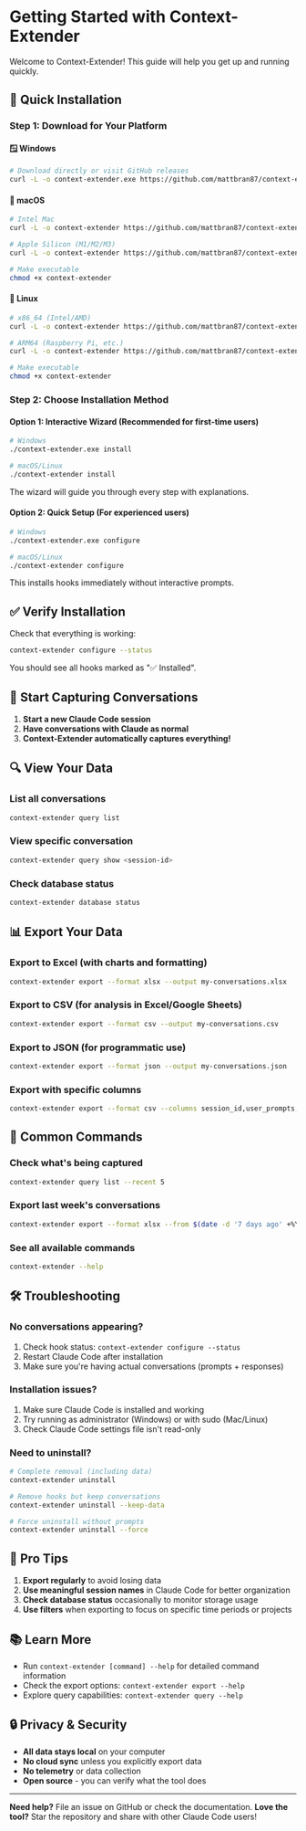 # Getting Started with Context-Extender

Welcome to Context-Extender! This guide will help you get up and running quickly.

## 🚀 Quick Installation

### Step 1: Download for Your Platform

#### 🪟 **Windows**
```bash
# Download directly or visit GitHub releases
curl -L -o context-extender.exe https://github.com/mattbran87/context-extender/releases/download/v1.2.0/context-extender-1.2.0-windows-amd64.exe
```

#### 🍎 **macOS**
```bash
# Intel Mac
curl -L -o context-extender https://github.com/mattbran87/context-extender/releases/download/v1.2.0/context-extender-1.2.0-darwin-amd64

# Apple Silicon (M1/M2/M3)
curl -L -o context-extender https://github.com/mattbran87/context-extender/releases/download/v1.2.0/context-extender-1.2.0-darwin-arm64

# Make executable
chmod +x context-extender
```

#### 🐧 **Linux**
```bash
# x86_64 (Intel/AMD)
curl -L -o context-extender https://github.com/mattbran87/context-extender/releases/download/v1.2.0/context-extender-1.2.0-linux-amd64

# ARM64 (Raspberry Pi, etc.)
curl -L -o context-extender https://github.com/mattbran87/context-extender/releases/download/v1.2.0/context-extender-1.2.0-linux-arm64

# Make executable
chmod +x context-extender
```

### Step 2: Choose Installation Method

#### Option 1: Interactive Wizard (Recommended for first-time users)
```bash
# Windows
./context-extender.exe install

# macOS/Linux
./context-extender install
```
The wizard will guide you through every step with explanations.

#### Option 2: Quick Setup (For experienced users)
```bash
# Windows
./context-extender.exe configure

# macOS/Linux
./context-extender configure
```
This installs hooks immediately without interactive prompts.

## ✅ Verify Installation

Check that everything is working:
```bash
context-extender configure --status
```

You should see all hooks marked as "✅ Installed".

## 📝 Start Capturing Conversations

1. **Start a new Claude Code session**
2. **Have conversations with Claude as normal**
3. **Context-Extender automatically captures everything!**

## 🔍 View Your Data

### List all conversations
```bash
context-extender query list
```

### View specific conversation
```bash
context-extender query show <session-id>
```

### Check database status
```bash
context-extender database status
```

## 📊 Export Your Data

### Export to Excel (with charts and formatting)
```bash
context-extender export --format xlsx --output my-conversations.xlsx
```

### Export to CSV (for analysis in Excel/Google Sheets)
```bash
context-extender export --format csv --output my-conversations.csv
```

### Export to JSON (for programmatic use)
```bash
context-extender export --format json --output my-conversations.json
```

### Export with specific columns
```bash
context-extender export --format csv --columns session_id,user_prompts,claude_replies,total_words --output summary.csv
```

## 🔧 Common Commands

### Check what's being captured
```bash
context-extender query list --recent 5
```

### Export last week's conversations
```bash
context-extender export --format xlsx --from $(date -d '7 days ago' +%Y-%m-%d) --output last-week.xlsx
```

### See all available commands
```bash
context-extender --help
```

## 🛠 Troubleshooting

### No conversations appearing?
1. Check hook status: `context-extender configure --status`
2. Restart Claude Code after installation
3. Make sure you're having actual conversations (prompts + responses)

### Installation issues?
1. Make sure Claude Code is installed and working
2. Try running as administrator (Windows) or with sudo (Mac/Linux)
3. Check Claude Code settings file isn't read-only

### Need to uninstall?
```bash
# Complete removal (including data)
context-extender uninstall

# Remove hooks but keep conversations
context-extender uninstall --keep-data

# Force uninstall without prompts
context-extender uninstall --force
```

## 🎯 Pro Tips

1. **Export regularly** to avoid losing data
2. **Use meaningful session names** in Claude Code for better organization
3. **Check database status** occasionally to monitor storage usage
4. **Use filters** when exporting to focus on specific time periods or projects

## 📚 Learn More

- Run `context-extender [command] --help` for detailed command information
- Check the export options: `context-extender export --help`
- Explore query capabilities: `context-extender query --help`

## 🔒 Privacy & Security

- **All data stays local** on your computer
- **No cloud sync** unless you explicitly export data
- **No telemetry** or data collection
- **Open source** - you can verify what the tool does

---

**Need help?** File an issue on GitHub or check the documentation.
**Love the tool?** Star the repository and share with other Claude Code users!